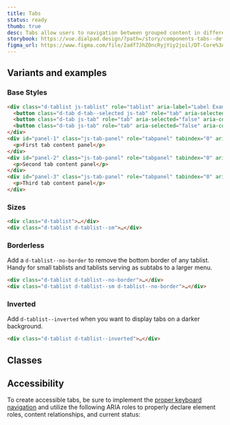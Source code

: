 ```yaml
---
title: Tabs
status: ready
thumb: true
desc: Tabs allow users to navigation between grouped content in different views while within the same page context.
storybook: https://vue.dialpad.design/?path=/story/components-tabs--default
figma_url: https://www.figma.com/file/2adf7JhZOncRyjYiy2joil/DT-Core%3A-Components-7?node-id=8919%3A21321&viewport=306%2C-547%2C1.01&t=xHutRjwo1o5zMTgT-11
---
```

<code-well-header bgclass="d-bgc-primary">
  <example-tabs />
</code-well-header>

[//]: # (## Usage)
[//]: # (Lorem ipsum dolor sit amet, consectetur adipiscing elit. Morbi massa ante, tempus vitae lacus id, luctus tristique lorem. Mauris feugiat massa ex, id aliquet mi tempor non. Curabitur non tristique lectus. Fusce ut nisl non diam dignissim viverra. In posuere dui arcu, sed eleifend massa faucibus sed. Phasellus quis leo vitae erat pellentesque venenatis id vitae lectus. Suspendisse convallis, metus a congue tincidunt, velit sem tincidunt dui, eget auctor ipsum ipsum in ex. Nullam lobortis, mauris vel vestibulum rutrum, lorem elit vehicula est, nec viverra ante erat nec dolor. Proin at placerat tortor. Nam ullamcorper metus et eros porta, at lacinia leo scelerisque. Curabitur finibus sollicitudin odio tempor finibus. Donec lobortis metus vitae mollis gravida.)

## Variants and examples

### Base Styles

<code-well-header bgclass="d-bgc-primary">
  <example-tabs />
</code-well-header>

```html
<div class="d-tablist js-tablist" role="tablist" aria-label="Label Example Group">
  <button class="d-tab d-tab--selected js-tab" role="tab" aria-selected="true" aria-controls="panel-1" id="tab-1" tabindex="0">First tab</button>
  <button class="d-tab js-tab" role="tab" aria-selected="false" aria-controls="panel-2" id="tab-2" tabindex="-1">Second tab</button>
  <button class="d-tab js-tab" role="tab" aria-selected="false" aria-controls="panel-3" id="tab-3" tabindex="-1">Third tab</button>
</div>
<div id="panel-1" class="js-tab-panel" role="tabpanel" tabindex="0" aria-labelledby="tab-1">
  <p>First tab content panel</p>
</div>
<div id="panel-2" class="js-tab-panel" role="tabpanel" tabindex="0" aria-labelledby="tab-2" hidden>
  <p>Second tab content panel</p>
</div>
<div id="panel-3" class="js-tab-panel" role="tabpanel" tabindex="0" aria-labelledby="tab-3" hidden>
  <p>Third tab content panel</p>
</div>
```

### Sizes

<code-well-header bgclass="d-bgc-primary">
  <example-tabs hide-content />
  <example-tabs hide-content size="small" />
</code-well-header>

```html
<div class="d-tablist">…</div>
<div class="d-tablist d-tablist--sm">…</div>
```

### Borderless

Add a `d-tablist--no-border` to remove the bottom border of any tablist. Handy for small tablists and tablists serving as subtabs to a larger menu.

<code-well-header bgclass="d-bgc-primary">
  <example-tabs hide-content borderless />
  <example-tabs hide-content size="small" borderless />
</code-well-header>

```html
<div class="d-tablist d-tablist--no-border">…</div>
<div class="d-tablist d-tablist--sm d-tablist--no-border">…</div>
```

### Inverted

Add `d-tablist--inverted` when you want to display tabs on a darker background.

<code-well-header bgclass="d-bgc-contrast">
  <example-tabs inverted />
</code-well-header>

```html
<div class="d-tablist d-tablist--inverted">…</div>
```

## Classes

<component-class-table component-name="tabs" />

## Accessibility

To create accessible tabs, be sure to implement the <a href="https://www.w3.org/TR/wai-aria-practices-1.1/examples/tabs/tabs-2/tabs.html" target="_blank">proper keyboard navigation</a> and utilize the following ARIA roles to properly declare element roles, content relationships, and current status:

<component-accessible-table component-name="tabs" />

<script setup>
  import ExampleTabs from "@exampleComponents/ExampleTabs.vue";
</script>
